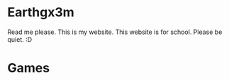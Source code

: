 # Earthgx3m
Read me please.
This is my website. This website is for school. Please be quiet. :D
# Games